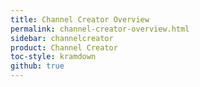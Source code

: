 ```yaml
---
title: Channel Creator Overview
permalink: channel-creator-overview.html
sidebar: channelcreator
product: Channel Creator
toc-style: kramdown
github: true
---
```

